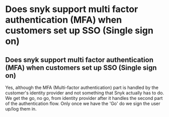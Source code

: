# Does snyk support multi factor authentication \(MFA\) when customers set up SSO \(Single sign on\)

##  Does snyk support multi factor authentication \(MFA\) when customers set up SSO \(Single sign on\)

Yes, although the MFA \(Multi-factor authentication\) part is handled by the customer's identity provider and not something that Snyk actually has to do. We get the go, no go, from identity provider after it handles the second part of the authentication flow. Only once we have the 'Go' do we sign the user up/log them in.

